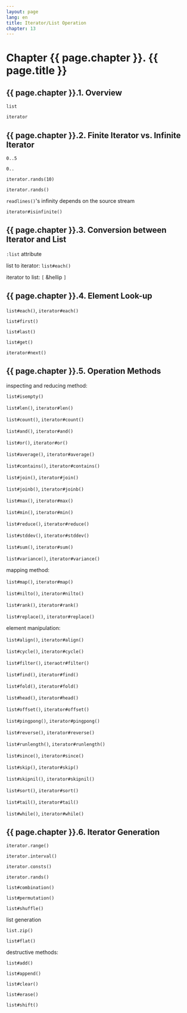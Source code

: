 ```yaml
---
layout: page
lang: en
title: Iterator/List Operation
chapter: 13
---
```


# Chapter {{ page.chapter }}. {{ page.title }}

## {{ page.chapter }}.1. Overview

`list`

`iterator`

## {{ page.chapter }}.2. Finite Iterator vs. Infinite Iterator

`0..5`

`0..`

`iterator.rands(10)`

`iterator.rands()`

`readlines()`'s infinity depends on the source stream

`iterator#isinfinite()`


## {{ page.chapter }}.3. Conversion between Iterator and List

`:list` attribute

list to iterator: `list#each()`

iterator to list: `[` &hellip `]`


## {{ page.chapter }}.4. Element Look-up


`list#each()`, `iterator#each()`

`list#first()`

`list#last()`

`list#get()`


`iterator#next()`


## {{ page.chapter }}.5. Operation Methods


inspecting and reducing method:

`list#isempty()`

`list#len()`, `iterator#len()`

`list#count()`, `iterator#count()`

`list#and()`, `iterator#and()`

`list#or()`, `iterator#or()`

`list#average()`, `iterator#average()`

`list#contains()`, `iterator#contains()`

`list#join()`, `iterator#join()`

`list#joinb()`, `iterator#joinb()`

`list#max()`, `iterator#max()`

`list#min()`, `iterator#min()`

`list#reduce()`, `iterator#reduce()`

`list#stddev()`, `iterator#stddev()`

`list#sum()`, `iterator#sum()`

`list#variance()`, `iterator#variance()`

mapping method:

`list#map()`, `iterator#map()`

`list#nilto()`, `iterator#nilto()`

`list#rank()`, `iterator#rank()`

`list#replace()`, `iterator#replace()`


element manipulation:


`list#align()`, `iterator#align()`

`list#cycle()`, `iterator#cycle()`

`list#filter()`, `iteraotr#filter()`

`list#find()`, `iterator#find()`

`list#fold()`, `iterator#fold()`

`list#head()`, `iterator#head()`

`list#offset()`, `iterator#offset()`

`list#pingpong()`, `iterator#pingpong()`

`list#reverse()`, `iterator#reverse()`

`list#runlength()`, `iterator#runlength()`

`list#since()`, `iterator#since()`

`list#skip()`, `iterator#skip()`

`list#skipnil()`, `iterator#skipnil()`

`list#sort()`, `iterator#sort()`

`list#tail()`, `iterator#tail()`

`list#while()`, `iterator#while()`


## {{ page.chapter }}.6. Iterator Generation

`iterator.range()`

`iterator.interval()`

`iterator.consts()`

`iterator.rands()`


`list#combination()`

`list#permutation()`

`list#shuffle()`


list generation

`list.zip()`

`list#flat()`

destructive methods:

`list#add()`

`list#append()`

`list#clear()`

`list#erase()`

`list#shift()`



